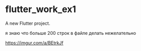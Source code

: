 # flutter_work_ex1

A new Flutter project.

я знаю что больше 200 строк в файле делать нежелательно

https://imgur.com/a/BEtrkJf
